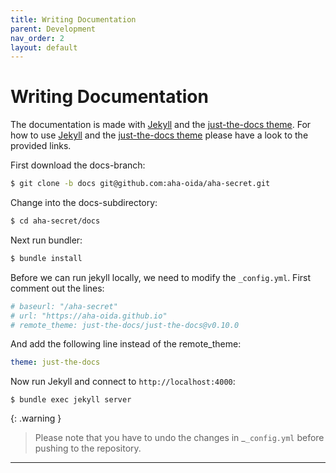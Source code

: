 ```yaml
---
title: Writing Documentation
parent: Development
nav_order: 2
layout: default
---
```


# Writing Documentation

The documentation is made with [Jekyll] and the [just-the-docs theme]. For
how to use [Jekyll] and the [just-the-docs theme] please have a look to the provided links.

First download the docs-branch:

```bash
$ git clone -b docs git@github.com:aha-oida/aha-secret.git
```

Change into the docs-subdirectory:

```bash
$ cd aha-secret/docs
```

Next run bundler:

```bash
$ bundle install
```

Before we can run jekyll locally, we need to modify the `_config.yml`.
First comment out the lines:

```yaml
# baseurl: "/aha-secret"
# url: "https://aha-oida.github.io"
# remote_theme: just-the-docs/just-the-docs@v0.10.0
```

And add the following line instead of the remote_theme:

```yaml
theme: just-the-docs
```

Now run Jekyll and connect to `http://localhost:4000`:

```
$ bundle exec jekyll server
```

{: .warning }
> Please note that you have to undo the changes in _`_config.yml` before pushing
to the repository.

----
[Jekyll]: https://jekyllrb.com/docs/
[just-the-docs theme]: https://just-the-docs.github.io/just-the-docs/
